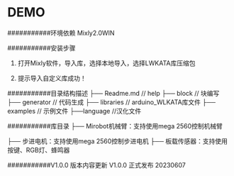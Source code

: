 DEMO
===========================

###########环境依赖
Mixly2.0WIN

###########安装步骤

1. 打开Mixly软件，导入库，选择本地导入，选择LWKATA库压缩包

2. 提示导入自定义库成功！

###########目录结构描述
├── Readme.md                   // help
├── block                       // 块编写
├── generator                   // 代码生成
├── libraries                       // arduino_WLKATA库文件
├── examples                     // 示例文件
├──language                      //汉化文件

###########库目录
├── Mirobot机械臂：支持使用mega 2560控制机械臂

├── 步进电机：支持使用mega 2560控制步进电机
├── 板载传感器：支持使用按键、RGB灯、蜂鸣器


###########V1.0.0 版本内容更新
V1.0.0 正式发布   20230607
